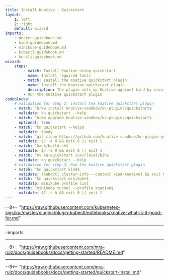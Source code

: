 ```yaml
---
title: Install Knative - Quickstart
layout:
    1: left
    2: right
    default: wizard
imports:
    - docker-guidebook.md
    - kind-guidebook.md
    - minikube-guidebook.md
    - kubectl-guidebook.md
    - kn-cli-guidebook.md
wizard:
    steps:
        - match: Install Knative using quickstart
          name: Install required tools
        - match: Install the Knative quickstart plugin
          name: Install the Knative quickstart plugin
          description: The plugin sets up Knative against kind by creating a kind cluster populated with Knative
        - Run the Knative quickstart plugin
codeblocks:
    # validation for step 2: install the knative quickstart plugin
    - match: ^brew install knative-sandbox/kn-plugins/quickstart$
      validate: kn quickstart --help
    - match: ^brew upgrade knative-sandbox/kn-plugins/quickstart$
      optional: true
    - match: ^kn quickstart --help$
      validate: $body
    - match: ^git clone https://github.com/knative-sandbox/kn-plugin-quickstart.git
      validate: $? -e 0 && exit 0 || exit 1
    - match: ^hack/build.sh$
      validate: $? -e 0 && exit 0 || exit 1
    - match: ^mv kn-quickstart /usr/local/bin$
      validate: kn quickstart --help
    # validation for step 3: Run the knative quickstart plugin
    - match: ^kn quickstart kind$
      validate: (kubectl cluster-info --context kind-knative) && exit 0 || exit 1
    - match: ^kn quickstart minikube$
      validate: minikube profile list
    - match: ^minikube tunnel --profile knative$
      validate: $? -e 0 && exit 0 || exit 1
---
```


--8<-- "https://raw.githubusercontent.com/kubernetes-sigs/kui/master/plugins/plugin-kubectl/notebooks/knative-what-is-it-good-for.md"

---

::imports

---

--8<-- "https://raw.githubusercontent.com/mra-ruiz/docs/guidebooks/docs/getting-started/README.md"

---

--8<-- "https://raw.githubusercontent.com/mra-ruiz/docs/guidebooks/docs/getting-started/quickstart-install.md"